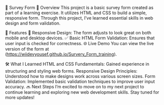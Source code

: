 📝 Survey Form
🌟 Overview
This project is a basic survey form created as part of a learning exercise. It utilizes HTML and CSS to build a simple, responsive form. Through this project, I’ve learned essential skills in web design and form validation.

🚀 Features
📱 Responsive Design: The form adjusts to look great on both mobile and desktop devices.
✅ Basic HTML Form Validation: Ensures that user input is checked for correctness.
🌐 Live Demo
You can view the live version of the form at (https://wiidevyousef.github.io/Survery_Form_training).

🛠️ What I Learned
HTML and CSS Fundamentals: Gained experience in structuring and styling web forms.
Responsive Design Principles: Understood how to make designs work across various screen sizes.
Form Validation: Implemented basic validation techniques to improve user input accuracy.
🔜 Next Steps
I’m excited to move on to my next project to continue learning and exploring new web development skills. Stay tuned for more updates!



